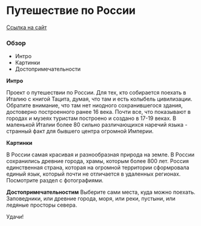 # Путешествие по России
[Ссылка на сайт](https://ynovokreschenov.github.io/russian-travel/)

### Обзор
* Интро
* Картинки
* Достопримечательности

**Интро**

Проект о путешествии по России.
Для тех, кто собирается поехать в Италию с книгой Тацита, думая, что там и есть колыбель цивилизации. Обратите внимание, что там нет ниодного сохранившегося здания, достоверно построенного ранее 16 века. Почти все, что показывают в городах и музеях туристам построено и создано в 17-19 веках. В маленькой Италии более 80 сильно различающихся наречий языка - странный факт для бывшего центра огромной Империи.

**Картинки**

В России самая красивая и разнообразная природа на земле. В России сохранились древние города, храмы, которым более 800 лет. Россия единственная страна, которая на огромной территории сформровала единый язык, который почти не отличается в удаленных регионах. Посмотрите раздел с фотографиями.

**Достопримечательностим**
Выберите сами места, куда можно поехать. Заповедники, или древние города, моря, или реки, пустыни, или ледяные просторы севера.

Удачи!

